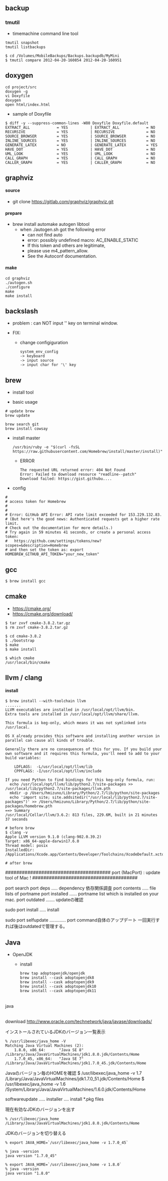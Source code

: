 ## backup

### tmutil

- timemachine command line tool

```
tmutil snapshot
tmutil listbackups

$ cd /Volumes/MobileBackups/Backups.backupdb/MyMini
$ tmutil compare 2012-04-20-160854 2012-04-20-160951
```

## doxygen

```
cd project/src
doxygen -g
vi Doxyfile
doxygen
open html/index.html
```

- sample of Doxyfile
```
$ diff -y --suppress-common-lines -W80 Doxyfile Doxyfile.default 
EXTRACT_ALL            = YES	      |	EXTRACT_ALL            = NO
RECURSIVE              = YES	      |	RECURSIVE              = NO
SOURCE_BROWSER         = YES	      |	SOURCE_BROWSER         = NO
INLINE_SOURCES         = YES 	      |	INLINE_SOURCES         = NO
GENERATE_LATEX         = NO 	      |	GENERATE_LATEX         = YES
HAVE_DOT               = YES	      |	HAVE_DOT               = NO
UML_LOOK               = YES	      |	UML_LOOK               = NO
CALL_GRAPH             = YES	      |	CALL_GRAPH             = NO
CALLER_GRAPH           = YES	      |	CALLER_GRAPH           = NO
```

## graphviz

#### source
- git clone https://gitlab.com/graphviz/graphviz.git

#### prepare

- brew install automake autogen libtool
  - when ./autogen.sh got the following error
    - can not find auto
    - error: possibly undefined macro: AC_ENABLE_STATIC 
    - If this token and others are legitimate, 
    - please use m4_pattern_allow. 
    - See the Autoconf documentation.

#### make
```
cd graphviz
./autogen.sh
./configure
make
make install
```

## backslash

- problem : can NOT input '\' key on terminal window.

- FIX:
  - change configiguration

    ```
    system_env_config
    -> keyboard
    -> input source
    -> input char for '\' key
    ```

## brew

- install tool

- basic usage

```
# update brew
brew update

brew search git
brew install cowsay
```

- install master

  ``` /usr/bin/ruby -e "$(curl -fsSL https://raw.githubusercontent.com/Homebrew/install/master/install)" ```

  - ERROR

    ```
    The requested URL returned error: 404 Not Found
    Error: Failed to download resource "readline--patch"
    Download failed: https://gist.githubu....
    ```

- config
```
#
# access token for Homebrew
#
# 
# Error: GitHub API Error: API rate limit exceeded for 153.229.132.83. 
# (But here's the good news: Authenticated requests get a higher rate limit. 
# Check out the documentation for more details.)
# Try again in 59 minutes 41 seconds, or create a personal access token:
#   https://github.com/settings/tokens/new?scopes=&description=Homebrew
# and then set the token as: export HOMEBREW_GITHUB_API_TOKEN="your_new_token"
```

## gcc
```
$ brew install gcc
```

## cmake

- https://cmake.org/
- https://cmake.org/download/

```
$ tar zxvf cmake-3.8.2.tar.gz
$ rm zxvf cmake-3.8.2.tar.gz

$ cd cmake-3.8.2
$ ./bootstrap
$ make
$ make install

$ which cmake
/usr/local/bin/cmake
```

## llvm / clang

#### install

```
$ brew install --with-toolchain llvm
.......
LLVM executables are installed in /usr/local/opt/llvm/bin.
Extra tools are installed in /usr/local/opt/llvm/share/llvm.

This formula is keg-only, which means it was not symlinked into /usr/local.

OS X already provides this software and installing another version in parallel can cause all kinds of trouble.

Generally there are no consequences of this for you. If you build your own software and it requires this formula, you'll need to add to your build variables:

    LDFLAGS:  -L/usr/local/opt/llvm/lib
    CPPFLAGS: -I/usr/local/opt/llvm/include

If you need Python to find bindings for this keg-only formula, run:
  echo /usr/local/opt/llvm/lib/python2.7/site-packages >> /usr/local/lib/python2.7/site-packages/llvm.pth
  mkdir -p /Users/hmizuno/Library/Python/2.7/lib/python/site-packages
  echo 'import site; site.addsitedir("/usr/local/lib/python2.7/site-packages")' >> /Users/hmizuno/Library/Python/2.7/lib/python/site-packages/homebrew.pth
==> Summary
/usr/local/Cellar/llvm/3.6.2: 813 files, 229.6M, built in 21 minutes 37 seconds
```

```
# before brew
$ clang -v
Apple LLVM version 9.1.0 (clang-902.0.39.2)
Target: x86_64-apple-darwin17.6.0
Thread model: posix
InstalledDir: /Applications/Xcode.app/Contents/Developer/Toolchains/XcodeDefault.xctoolchain/usr/bin

# after brew

```
######################################
port (MacPort) : update tool of Mac !
######################################

port search <name>
port deps <portname> ..... dependency 依存関係調査
port contents <portname> ..... file lists of portname
port installed ...... portname list which is installed on your mac.
port outdated ....... updateの確認

sudo port install <portname> ..... install

sudo port selfupdate ............. port command自体のアップデート
     	  	     		   一回実行すれば後はoutdatedで管理する。

## Java

- OpenJDK

  - install

    ```
    brew tap adoptopenjdk/openjdk
    brew install --cask adoptopenjdk8
    brew install --cask adoptopenjdk9
    brew install --cask adoptopenjdk10
    brew install --cask adoptopenjdk11
    ```

######
java
######
download
	http://www.oracle.com/technetwork/java/javase/downloads/

インストールされているJDKのバージョン一覧表示

	% /usr/libexec/java_home -V
	Matching Java Virtual Machines (2):
	    1.8.0, x86_64:      "Java SE 8"     /Library/Java/JavaVirtualMachines/jdk1.8.0.jdk/Contents/Home
	    1.7.0_45, x86_64:   "Java SE 7"     /Library/Java/JavaVirtualMachines/jdk1.7.0_45.jdk/Contents/Home

Javaのバージョン毎のHOMEを確認
	$ /usr/libexec/java_home -v 1.7
		/Library/Java/JavaVirtualMachines/jdk1.7.0_51.jdk/Contents/Home
	$ /usr/libexec/java_home -v 1.6
		/System/Library/Java/JavaVirtualMachines/1.6.0.jdk/Contents/Home

softwareupdate ..... 
	installer .... install *.pkg files


現在有効なJDKのバージョンを出す

	% /usr/libexec/java_home
	/Library/Java/JavaVirtualMachines/jdk1.8.0.jdk/Contents/Home

JDKのバージョンを切り替える

	% export JAVA_HOME=`/usr/libexec/java_home -v 1.7.0_45`

	% java -version
	java version "1.7.0_45"

	% export JAVA_HOME=`/usr/libexec/java_home -v 1.8.0`
	% java -version
	java version "1.8.0"
